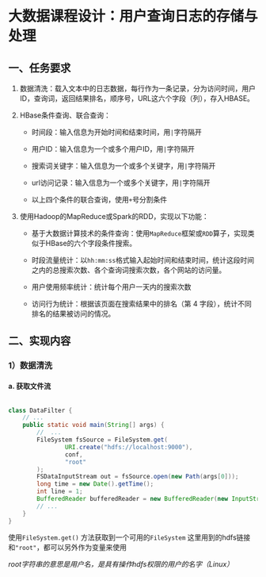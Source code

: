 # 大数据课程设计：用户查询日志的存储与处理

## 一、任务要求
1. 数据清洗：载入文本中的日志数据，每行作为一条记录，分为访问时间，用户ID，查询词，返回结果排名，顺序号，URL这六个字段（列），存入HBASE。

2. HBase条件查询、联合查询：

      -  时间段：输入信息为开始时间和结束时间，用`|`字符隔开
         
      -  用户ID：输入信息为一个或多个用户ID，用`|`字符隔开
         
      -  搜索词关键字：输入信息为一个或多个关键字，用`|`字符隔开
         
      -  url访问记录：输入信息为一个或多个关键字，用`|`字符隔开
         
      -  以上四个条件的联合查询，使用`+`号分割条件

3. 使用Hadoop的MapReduce或Spark的RDD，实现以下功能：
      
      - 基于大数据计算技术的条件查询：使用`MapReduce`框架或`RDD`算子，实现类似于HBase的六个字段条件搜索。
        
      -  时段流量统计：以`hh:mm:ss`格式输入起始时间和结束时间，统计这段时间之内的总搜索次数、各个查询词搜索次数，各个网站的访问量。
         
      -  用户使用频率统计：统计每个用户一天内的搜索次数
         
      -  访问行为统计：根据该页面在搜索结果中的排名（第 4 字段），统计不同排名的结果被访问的情况。


## 二、实现内容

### 1）数据清洗

#### a. 获取文件流

```java

class DataFilter {
    // ...
    public static void main(String[] args) {
        //  ...
        FileSystem fsSource = FileSystem.get(
                URI.create("hdfs://localhost:9000"), 
                conf, 
                "root"
        );
        FSDataInputStream out = fsSource.open(new Path(args[0]));
        long time = new Date().getTime();
        int line = 1;
        BufferedReader bufferedReader = new BufferedReader(new InputStreamReader(out));
        // ...
    }
}
```

使用`FileSystem.get()` 方法获取到一个可用的`FileSystem`
这里用到的hdfs链接和`"root"`，都可以另外作为变量来使用
 
*root字符串的意思是用户名，是具有操作hdfs权限的用户的名字（Linux）*



